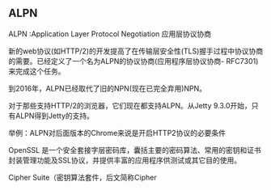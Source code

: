 ## ALPN
ALPN :Application Layer Protocol Negotiation  应用层协议协商

新的web协议(如HTTP/2)的开发提高了在传输层安全性(TLS)握手过程中协议协商的需要。已经定义了一个名为ALPN的协议协商(应用程序层协议协商- RFC7301)来完成这个任务。


到2016年，ALPN已经取代了旧的NPN(现在已完全弃用)NPN。


对于那些支持HTTP/2的浏览器，它们现在都支持ALPN。从Jetty 9.3.0开始，只有ALPN得到Jetty的支持。

举例：ALPN对后面版本的Chrome来说是开启HTTP2协议的必要条件

OpenSSL 是一个安全套接字层密码库，囊括主要的密码算法、常用的密钥和证书封装管理功能及SSL协议，并提供丰富的应用程序供测试或其它目的使用。

Cipher Suite（密钥算法套件，后文简称Cipher